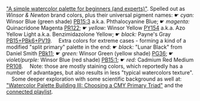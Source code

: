 ["A simple watercolor palette for beginners (and experts)"](
https://youtu.be/vJrEsNalmdU).
Spelled out as _Winsor & Newton_ brand colors, plus their universal pigment names:
☛ _cyan:_ Winsor Blue (green shade) [PB15:3] a.k.a. Phthalocyanine Blue;
☛ _magenta:_ Quinacridone Magenta [PR122];
☛ _yellow:_ Winsor Yellow [PY154] a.k.a. Azo Yellow Light a.k.a. Benzimidazolone Yellow;
☛ _black:_ Payne's Gray [PB15+PBk6+PV19][WN pro Payne's Gray].
 Extra colors for extreme cases - forming a kind of a modified "split primary" palette in the end:
☛ _black:_ "Lunar Black" from Daniel Smith [PBk11];
☛ _green:_ Winsor Green (yellow shade) [PG36];
☛ _violet/purple:_ Winsor Blue (red shade) [PB15:1];
☛ _red:_ Cadmium Red Medium [PR108].
 Note: those are mostly staining colors,
which reportedly has a number of advantages,
but also results in less "typical watercolors texture".
 Some deeper exploration with some scientific background as well at:
["Watercolor Palette Building III: Choosing a CMY Primary Triad"](
https://youtu.be/e3JKXwY792w)
and the [connected playlist](
https://www.youtube.com/playlist?list=PL2uTdjw8vHEHcVw4PL4DWIwGOYl1UxVSw).

[PB15:3]: https://artistpigments.org/pigments/PB15:3
[PR122]: https://artistpigments.org/pigments/PR122
[PY154]: https://artistpigments.org/pigments/PY154
[PBk11]: https://artistpigments.org/pigments/PBk11
[PG36]: https://artistpigments.org/pigments/PG36
[PB15:1]: https://artistpigments.org/pigments/PB15:1
[PR108]: https://artistpigments.org/pigments/PR108
[WN pro Payne's Gray]: https://artistpigments.org/brands/winsor-and-newton-professional-water-colour/kp7hd

